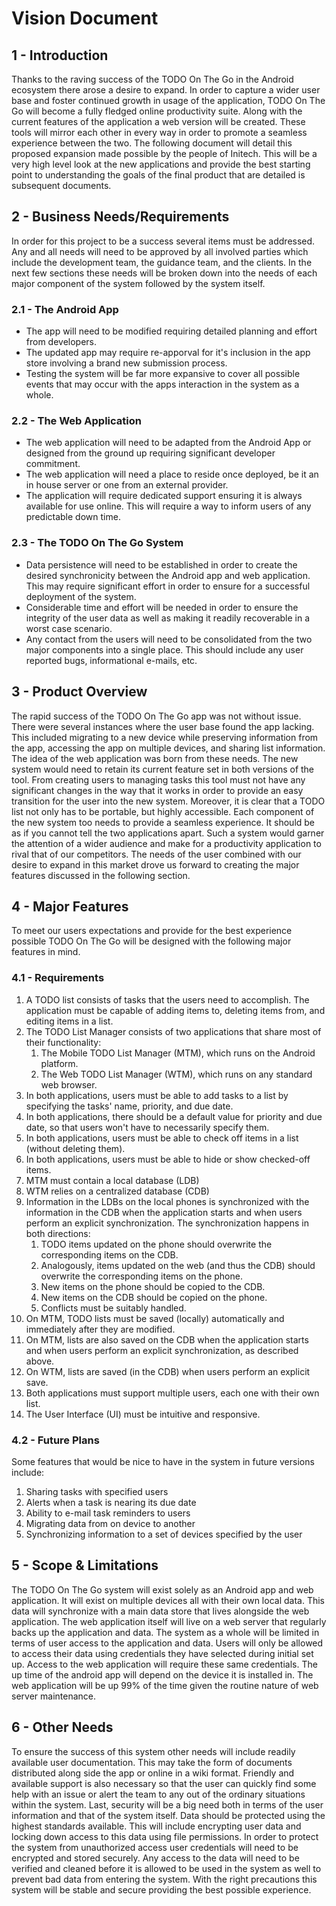 # Vision Document

## 1 - Introduction
Thanks to the raving success of the TODO On The Go in the Android ecosystem there arose a desire to expand. In order to capture a wider user base and foster continued growth in usage of the application, TODO On The Go will become a fully fledged online productivity suite. Along with the current features of the application a web version will be created. These tools will mirror each other in every way in order to promote a seamless experience between the two. The following document will detail this proposed expansion made possible by the people of Initech. This will be a very high level look at the new applications and provide the best starting point to understanding the goals of the final product that are detailed is subsequent documents. 
 
## 2 - Business Needs/Requirements
In order for this project to be a success several items must be addressed. Any and all needs will need to be approved by all involved parties which include the development team, the guidance team, and the clients. In the next few sections these needs will be broken down into the needs of each major component of the system followed by the system itself.

### 2.1 - The Android App
* The app will need to be modified requiring detailed planning and effort from developers.
* The updated app may require re-apporval for it's inclusion in the app store involving a brand new submission process.
* Testing the system will be far more expansive to cover all possible events that may occur with the apps interaction in the system as a whole.
### 2.2 - The Web Application
* The web application will need to be adapted from the Android App or designed from the ground up requiring significant developer commitment.
* The web application will need a place to reside once deployed, be it an in house server or one from an external provider.
* The application will require dedicated support ensuring it is always available for use online. This will require a way to inform users of any predictable down time.

### 2.3 - The TODO On The Go System
* Data persistence will need to be established in order to create the desired synchronicity between the Android app and web application. This may require significant effort in order to ensure for a successful deployment of the system.
* Considerable time and effort will be needed in order to ensure the integrity of the user data as well as making it readily recoverable in a worst case scenario.
* Any contact from the users will need to be consolidated from the two major components into a single place. This should include any user reported bugs, informational e-mails, etc.

## 3 - Product Overview
The rapid success of the TODO On The Go app was not without issue. There were several instances where the user base found the app lacking. This included migrating to a new device while preserving information from the app, accessing the app on multiple devices, and sharing list information. The idea of the web application was born from these needs.  The new system would need to retain its current feature set in both versions of the tool. From creating users to managing tasks this tool must not have any significant changes in the way that it works in order to provide an easy transition for the user into the new system. Moreover, it is clear that a TODO list not only has to be portable, but highly accessible. Each component of the new system too needs to provide a seamless experience. It should be as if you cannot tell the two applications apart. Such a system would garner the attention of a wider audience and make for a productivity application to rival that of our competitors. The needs of the user combined with our desire to expand in this market drove us forward to creating the major features discussed in the following section.

## 4 - Major Features
To meet our users expectations and provide for the best experience possible TODO On The Go will be designed with the following major features in mind.

### 4.1 - Requirements 
1. A TODO list consists of tasks that the users need to accomplish. The application must be capable of adding items to, deleting items from, and editing items in a list.
2. The TODO List Manager consists of two applications that share most of their functionality:
	1. The Mobile TODO List Manager (MTM), which runs on the Android platform.
	2. The Web TODO List Manager (WTM), which runs on any standard web browser.
3. In both applications, users must be able to add tasks to a list by specifying the tasks' name, priority, and due date.
4. In both applications, there should be a default value for priority and due date, so that users won't have to necessarily specify them.
5. In both applications, users must be able to check off items in a list (without deleting them).
6. In both applications, users must be able to hide or show checked-off items.
7. MTM must contain a local database (LDB)
8. WTM relies on a centralized database (CDB)
9. Information in the LDBs on the local phones is synchronized with the information in the CDB when the application starts and when users perform an explicit synchronization. The synchronization happens in both directions:
	1. TODO items updated on the phone should overwrite the corresponding items on the CDB.
	2. Analogously, items updated on the web (and thus the CDB) should overwrite the corresponding items on the phone.
	3. New items on the phone should be copied to the CDB.
	4. New items on the CDB should be copied on the phone.
	5. Conflicts must be suitably handled.
10. On MTM, TODO lists must be saved (locally) automatically and immediately after they are modified.
11. On MTM, lists are also saved on the CDB when the application starts and when users perform an explicit synchronization, as described above.
12. On WTM, lists are saved (in the CDB) when users perform an explicit save.
13. Both applications must support multiple users, each one with their own list.
14. The User Interface (UI) must be intuitive and responsive.

### 4.2 - Future Plans
Some features that would be nice to have in the system in future versions include:

1. Sharing tasks with specified users
2. Alerts when a task is nearing its due date
3. Ability to e-mail task reminders to users
4. Migrating data from on device to another
5. Synchronizing information to a set of devices specified by the user 

## 5 - Scope & Limitations
The TODO On The Go system will exist solely as an Android app and web application. It will exist on multiple devices all with their own local data. This data will synchronize with a main data store that lives alongside the web application. The web application itself will live on a web server that regularly backs up the application and data. The system as a whole will be limited in terms of user access to the application and data. Users will only be allowed to access their data using credentials they have selected during initial set up. Access to the web application will require these same credentials. The up time of the android app will depend on the device it is installed in. The web application will be up 99% of the time given the routine nature of web server maintenance.

## 6 - Other Needs
To ensure the success of this system other needs will include readily available user documentation. This may take the form of documents distributed along side the app or online in a wiki format. Friendly and available support is also necessary so that the user can quickly find some help with an issue or alert the team to any out of the ordinary situations within the system. Last, security will be a big need both in terms of the user information and that of the system itself. Data should be protected using the highest standards available. This will include encrypting user data and locking down access to this data using file permissions. In order to protect the system from unauthorized access user credentials will need to be encrypted and stored securely. Any access to the data will need to be verified and cleaned before it is allowed to be used in the system as well to prevent bad data from entering the system. With the right precautions this system will be stable and secure providing the best possible experience.
